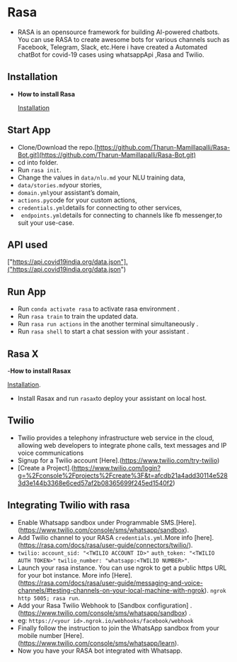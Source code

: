 # Rasa

* RASA is an opensource framework for building AI-powered chatbots. You can use RASA to create awesome bots for various channels such as Facebook, Telegram, Slack, etc.Here i have created a Automated chatBot for covid-19 cases using whatsappApi ,Rasa and Twilio.

## Installation 

- **How to install Rasa**

  [Installation](https://rasa.com/docs/rasa/user-guide/installation/)
  
## Start App

* Clone/Download the repo.[https://github.com/Tharun-Mamillapalli/Rasa-Bot.git](https://github.com/Tharun-Mamillapalli/Rasa-Bot.git)    
* cd into folder.  
* Run ```rasa init```.  
* Change the values in ```data/nlu.md``` your NLU training data, 
* ```data/stories.md```your stories,
* ```domain.yml```your assistant’s domain,
* ```actions.py```code for your custom actions,
* ```credentials.yml```details for connecting to other services,
* ``` endpoints.yml```details for connecting to channels like fb messenger,to suit your use-case.  

## API used

["https://api.covid19india.org/data.json"].("https://api.covid19india.org/data.json")

## Run App

* Run ```conda activate rasa``` to activate rasa environment .
* Run ```rasa train``` to train the updated data.
* Run ```rasa run actions``` in the another terminal simultaneously .
* Run ```rasa shell``` to start a chat session with your assistant .

## Rasa X

-**How to install Rasax**

[Installation](https://rasa.com/docs/rasa-x/installation-and-setup/installation-guide/).

* Install Rasax and run ```rasax```to  deploy your assistant on local host.

## Twilio
* Twilio provides a telephony infrastructure web service in the cloud, allowing web developers to integrate phone calls, text messages and IP voice communications
* Signup for a Twilio account [Here].(https://www.twilio.com/try-twilio)
* [Create a Project].(https://www.twilio.com/login?g=%2Fconsole%2Fprojects%2Fcreate%3F&t=afcdb21a4add30114e5283d3e144b3368e6ced57af2b08365699f245ed1540f2)

## Integrating Twilio with rasa
* Enable Whatsapp sandbox under Programmable SMS.[Here].(https://www.twilio.com/console/sms/whatsapp/sandbox).
* Add Twilio channel to your RASA ```credentials.yml```.More info [here].(https://rasa.com/docs/rasa/user-guide/connectors/twilio/).
* ```twilio:```
  ```account_sid: "<TWILIO ACCOUNT ID>"```
  ```auth_token: "<TWILIO AUTH TOKEN>"```
  ```twilio_number: "whatsapp:<TWILIO NUMBER>"```.
*  Launch your rasa instance. You can use ngrok to get a public https URL for your bot instance. More info [Here].(https://rasa.com/docs/rasa/user-guide/messaging-and-voice-channels/#testing-channels-on-your-local-machine-with-ngrok).
   ```ngrok http 5005; rasa run```.
* Add your Rasa Twilio Webhook to [Sandbox configuration] .(https://www.twilio.com/console/sms/whatsapp/sandbox) .
* eg: ```https://<your id>.ngrok.io/webhooks/facebook/webhook```
* Finally follow the instruction to join the WhatsApp sandbox from your mobile number [Here].(https://www.twilio.com/console/sms/whatsapp/learn).
* Now you have your RASA bot integrated with Whatsapp.

  
